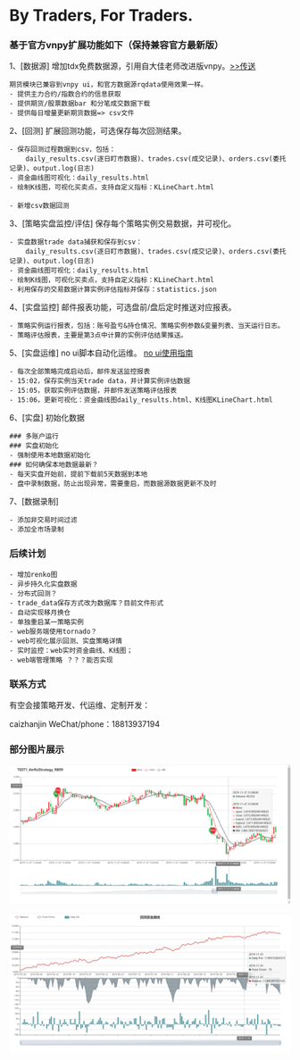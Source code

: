 # By Traders, For Traders.
### 基于官方vnpy扩展功能如下（保持兼容官方最新版）
1、[数据源] 增加tdx免费数据源，引用自大佳老师改进版vnpy。[>>传送](https://github.com/msincenselee/vnpy)
``` 
期货模块已兼容到vnpy ui，和官方数据源rqdata使用效果一样。
- 提供主力合约/指数合约的信息获取
- 提供期货/股票数据bar 和分笔成交数据下载
- 提供每日增量更新期货数据=> csv文件
```
2、[回测] 扩展回测功能，可选保存每次回测结果。
``` 
- 保存回测过程数据到csv，包括：
    daily_results.csv(逐日盯市数据)、trades.csv(成交记录)、orders.csv(委托记录)、output.log(日志)
- 资金曲线图可视化：daily_results.html
- 绘制K线图，可视化买卖点，支持自定义指标：KLineChart.html

- 新增csv数据回测
```
3、[策略实盘监控/评估] 保存每个策略实例交易数据，并可视化。
``` 
- 实盘数据trade data捕获和保存到csv：
    daily_results.csv(逐日盯市数据)、trades.csv(成交记录)、orders.csv(委托记录)、output.log(日志)
- 资金曲线图可视化：daily_results.html
- 绘制K线图，可视化买卖点，支持自定义指标：KLineChart.html
- 利用保存的交易数据计算实例评估指标并保存：statistics.json
```
4、[实盘监控] 邮件报表功能，可选盘前/盘后定时推送对应报表。
``` 
- 策略实例运行报表，包括：账号盈亏&持仓情况、策略实例参数&变量列表、当天运行日志。
- 策略评估报表，主要是第3点中计算的实例评估结果推送。
```
5、[实盘运维] no ui脚本自动化运维。 [no ui使用指南](./vnpy_pro/docs/noui_guide.md)
``` 
- 每次全部策略完成启动后，邮件发送监控报表
- 15:02，保存实例当天trade data，并计算实例评估数据
- 15:05，获取实例评估数据，并邮件发送策略评估报表
- 15:06，更新可视化：资金曲线图daily_results.html、K线图KLineChart.html
```
6、[实盘] 初始化数据
``` 
### 多账户运行
### 实盘初始化
- 强制使用本地数据初始化
### 如何确保本地数据最新？
- 每天实盘开始前，提前下载前5天数据到本地
- 盘中录制数据，防止出现异常，需要重启，而数据源数据更新不及时
```
7、[数据录制]
``` 
- 添加非交易时间过滤
- 添加全市场录制
``` 

### 后续计划
``` 
- 增加renko图
- 异步持久化实盘数据
- 分布式回测？
- trade_data保存方式改为数据库？目前文件形式
- 自动实现移月换仓
- 单独重启某一策略实例
- web服务端使用tornado？
- web可视化展示回测、实盘策略详情
- 实时监控：web实时资金曲线、K线图；
- web端管理策略 ？？？能否实现
```

### 联系方式
有空会接策略开发、代运维、定制开发：

caizhanjin WeChat/phone：18813937194

### 部分图片展示
![K线图](./vnpy_pro/docs/barchat.png)

![资金曲线图](./vnpy_pro/docs/capital.png)
